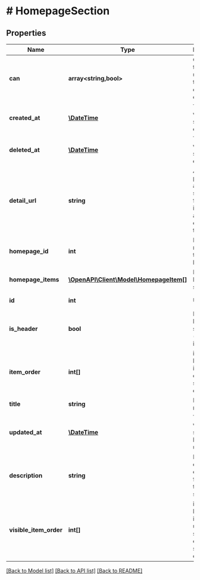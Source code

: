 # # HomepageSection

## Properties

Name | Type | Description | Notes
------------ | ------------- | ------------- | -------------
**can** | **array<string,bool>** | Operations the current user is able to perform on this object | [optional] [readonly]
**created_at** | [**\DateTime**](\DateTime.md) | Time at which this section was created. | [optional] [readonly]
**deleted_at** | [**\DateTime**](\DateTime.md) | Time at which this section was deleted. | [optional]
**detail_url** | **string** | A URL pointing to a page showing further information about the content in the section. | [optional] [readonly]
**homepage_id** | **int** | Id reference to parent homepage | [optional]
**homepage_items** | [**\OpenAPI\Client\Model\HomepageItem[]**](HomepageItem.md) | Items in the homepage section | [optional] [readonly]
**id** | **int** | Unique Id | [optional] [readonly]
**is_header** | **bool** | Is this a header section (has no items) | [optional] [readonly]
**item_order** | **int[]** | ids of the homepage items in the order they should be displayed | [optional]
**title** | **string** | Name of row | [optional]
**updated_at** | [**\DateTime**](\DateTime.md) | Time at which this section was last updated. | [optional] [readonly]
**description** | **string** | Description of the content found in this section. | [optional]
**visible_item_order** | **int[]** | ids of the homepage items the user can see in the order they should be displayed | [optional] [readonly]

[[Back to Model list]](../../README.md#models) [[Back to API list]](../../README.md#endpoints) [[Back to README]](../../README.md)
